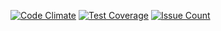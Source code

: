 [![Code Climate](https://codeclimate.com/repos/57f2f36c9798bc006e000af4/badges/4dc71fef8bdbb2618766/gpa.svg)](https://codeclimate.com/repos/57f2f36c9798bc006e000af4/feed)
[![Test Coverage](https://codeclimate.com/repos/57f2f36c9798bc006e000af4/badges/4dc71fef8bdbb2618766/coverage.svg)](https://codeclimate.com/repos/57f2f36c9798bc006e000af4/coverage)
[![Issue Count](https://codeclimate.com/repos/57f2f36c9798bc006e000af4/badges/4dc71fef8bdbb2618766/issue_count.svg)](https://codeclimate.com/repos/57f2f36c9798bc006e000af4/feed)